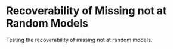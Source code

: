 # Recoverability of Missing not at Random Models
Testing the recoverability of missing not at random models.

